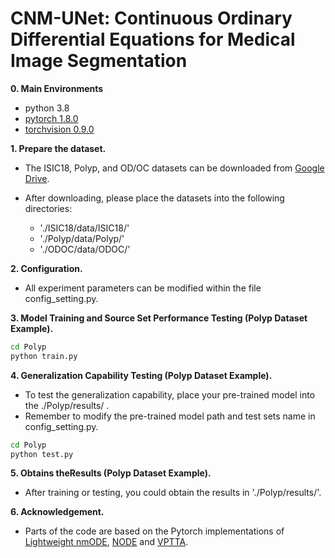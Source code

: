 # CNM-UNet: Continuous Ordinary Differential Equations for Medical Image Segmentation

**0. Main Environments**
- python 3.8
- [pytorch 1.8.0](https://download.pytorch.org/whl/cu111/torch-1.8.0%2Bcu111-cp38-cp38-win_amd64.whl)
- [torchvision 0.9.0](https://download.pytorch.org/whl/cu111/torchvision-0.9.0%2Bcu111-cp38-cp38-linux_x86_64.whl)

**1. Prepare the dataset.**

- The ISIC18, Polyp, and OD/OC datasets can be downloaded from [Google Drive](https://drive.google.com/drive/folders/1fxFPTyHtLiMPvbC8RX19lYNk-xPH8gW-). 
- After downloading, please place the datasets into the following directories:

  - './ISIC18/data/ISIC18/'
  - './Polyp/data/Polyp/'
  - './ODOC/data/ODOC/'

**2. Configuration.**
- All experiment parameters can be modified within the file config_setting.py.

**3. Model Training and Source Set Performance Testing (Polyp Dataset Example).**

```bash
cd Polyp
python train.py
```

**4. Generalization Capability Testing (Polyp Dataset Example).**
- To test the generalization capability, place your pre-trained model into the ./Polyp/results/ . 
- Remember to modify the pre-trained model path and test sets name in config_setting.py.

```bash
cd Polyp
python test.py
```

**5. Obtains theResults (Polyp Dataset Example).**
- After training or testing, you could obtain the results in './Polyp/results/'.

**6. Acknowledgement.**
- Parts of the code are based on the Pytorch implementations of [Lightweight nmODE](https://github.com/nayutayuki/Lightweight-nmODE-Decoders-For-U-like-networks), [NODE](https://github.com/rtqichen/torchdiffeq) and [VPTTA](https://github.com/Chen-Ziyang/VPTTA).
